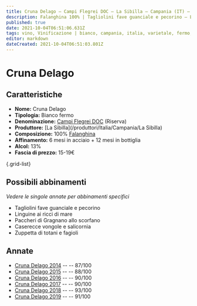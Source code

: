 ```yaml
---
title: Cruna Delago – Campi Flegrei DOC – La Sibilla – Campania (IT) – 15-19€ – 3★-5★
description: Falanghina 100% | Tagliolini fave guanciale e pecorino – Linguine ai ricci di mare – Paccheri allo scorfano – Caserecce vongole e salicornia – Zuppetta di totani e fagioli
published: true
date: 2021-10-04T06:51:06.631Z
tags: vino, Vinificazione | bianco, campania, italia, varietale, fermo, Valutazioni | 5 stelle, Prezzi | 15-19€, falanghina, tagliolini fave guanciale e pecorino, linguine ai ricci di mare, paccheri allo scorfano, caserecce vongole e salicornia, zuppetta di totani e fagioli
editor: markdown
dateCreated: 2021-10-04T06:51:03.801Z
---
```


# Cruna Delago

## Caratteristiche
- **Nome:** Cruna Delago
- **Tipologia:** Bianco fermo 
- **Denominazione:** [Campi Flegrei DOC](/denominazioni/Italia/Campania/DOC/Campi-Flegrei) (Riserva) 
- **Produttore:** [La Sibilla](/produttori/Italia/Campania/La Sibilla) 
- **Composizione:** 100% [Falanghina](/vitigni/Italia/bacca-bianca/Falanghina)
- **Affinamento:** 6 mesi in acciaio + 12 mesi in bottiglia
- **Alcol:** 13%
- **Fascia di prezzo:** 15-19€

{.grid-list}



## Possibili abbinamenti
*Vedere le singole annate per abbinamenti specifici*

- Tagliolini fave guanciale e pecorino 
- Linguine ai ricci di mare
- Paccheri di Gragnano allo scorfano
- Caserecce vongole e salicornia
- Zuppetta di totani e fagioli

## Annate
- [Cruna Delago 2014](/vini/Italia/Campania/La-Sibilla/Cruna-Delago/2014) -- <span class="star-3"></span> -- 87/100
- [Cruna Delago 2015](/vini/Italia/Campania/La-Sibilla/Cruna-Delago/2015) -- <span class="star-3"></span> -- 88/100
- [Cruna Delago 2016](/vini/Italia/Campania/La-Sibilla/Cruna-Delago/2016) -- <span class="star-4"></span> -- 90/100
- [Cruna Delago 2017](/vini/Italia/Campania/La-Sibilla/Cruna-Delago/2017) -- <span class="star-4"></span> -- 90/100
- [Cruna Delago 2018](/vini/Italia/Campania/La-Sibilla/Cruna-Delago/2018) -- <span class="star-5"></span> -- 93/100
- [Cruna Delago 2019](/vini/Italia/Campania/La-Sibilla/Cruna-Delago/2019) -- <span class="star-5"></span> -- 91/100
 